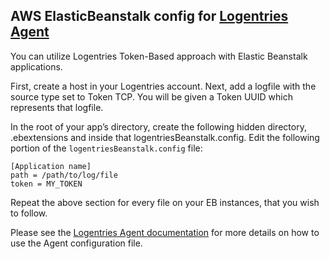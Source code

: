 ## AWS ElasticBeanstalk config for [Logentries Agent](https://github.com/logentries/le)


You can utilize Logentries Token-Based approach with Elastic Beanstalk applications.

First, create a host in your Logentries account. Next, add a logfile with the source type set to Token TCP. You will be given a Token UUID which represents that logfile.

In the root of your app’s directory, create the following hidden directory, .ebextensions and inside that logentriesBeanstalk.config. Edit the following portion of the ```logentriesBeanstalk.config``` file:

```
[Application name]
path = /path/to/log/file
token = MY_TOKEN
```

Repeat the above section for every file on your EB instances, that you wish to follow.

Please see the [Logentries Agent documentation](https://github.com/logentries/le#follow-log-files-through-your-configuration-file) for more details on how to use the Agent configuration file.
